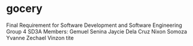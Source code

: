 # gocery
 Final Requirement for Software Development and Software Engineering
Group 4 SD3A
Members:
Gemuel Senina
Jaycie Dela Cruz
Nixon Somoza
Yvanne Zechael Vinzon
tite